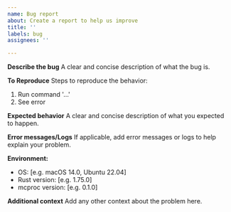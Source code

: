 ```yaml
---
name: Bug report
about: Create a report to help us improve
title: ''
labels: bug
assignees: ''

---
```


**Describe the bug**
A clear and concise description of what the bug is.

**To Reproduce**
Steps to reproduce the behavior:
1. Run command '...'
2. See error

**Expected behavior**
A clear and concise description of what you expected to happen.

**Error messages/Logs**
If applicable, add error messages or logs to help explain your problem.

**Environment:**
 - OS: [e.g. macOS 14.0, Ubuntu 22.04]
 - Rust version: [e.g. 1.75.0]
 - mcproc version: [e.g. 0.1.0]

**Additional context**
Add any other context about the problem here.